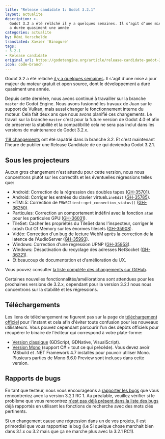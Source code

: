```yaml
---
title: "Release candidate 1: Godot 3.2.1"
layout: actualite
description: >-
  Godot 3.2 a été relâché il y a quelques semaines. Il s'agit d'une mise à jour majeur du moteur gratuit et open source, dont le développement
  a durée quasiment une année
categories: actualite
by: Rémi Verschelde 
translated: Xavier 'Binogure'
tags:
- 3.2.1
- Release candidate
original_url: https://godotengine.org/article/release-candidate-godot-3-2-1-rc-1
icon: code-branch
---
```


Godot 3.2 a été relâché [il y a quelques semaines](/actualite-godot-3-2-released/). Il s'agit d'une mise à jour majeur du moteur gratuit et open source, dont le développement a duré quasiment une année.

Depuis cette dernière, nous avons continué à travailler sur la branche `master` de Godot Engine. Nous avons fusionné les travaux de Juan sur le support de Vulkan, mais aussi changer le fonctionnement interne du moteur. Cela fait deux ans que nous avons planifié ces changements. Le travail sur la branche `master` c'est pour la future version de Godot 4.0 et afin de préserver la stabilité et la compatibilité cela ne sera pas inclut dans les versions de maintenance de Godot 3.2.x.

[118 changements](https://github.com/godotengine/godot/compare/3.2-stable...1bc1939c63e07c6a03dbb258d765e0f450559706) ont été rapatrié dans la branche 3.2. Et c'est maintenant l'heure de publier une Release Candidate de ce qui deviendra Godot 3.2.1.

## Sous les projecteurs
Aucun gros changement n'est attendu pour cette version, nous nous concentrons plutôt sur les correctifs et les éventuelles régressions telles que:

- Android: Correction de la régression des doubles tapes ([GH-35701](https://github.com/godotengine/godot/pull/35701)).
- Android: Corriger les entrées du clavier virtuel`LineEdit` ([GH-35785](https://github.com/godotengine/godot/pull/35785)).
- HTML5: Correction de `EMWSClient::get_connection_status()` ([GH-36250](https://github.com/godotengine/godot/pull/36250)).
- Particules: Correction un comportement indéfini avec la fonction `atan` pour les particules GPU ([GH-36031](https://github.com/godotengine/godot/pull/36031)).
- TileSet: Cacher les propriétés du TileSet dans l'inspecteur, corriger le crash Out Of Memory sur les énormes tilesets ([GH-35908](https://github.com/godotengine/godot/pull/35908)).
- Vidéo: Correction d'un bug de lecture WebM après la correction de la latence de l'AudioServer ([GH-35993](https://github.com/godotengine/godot/pull/35993)).
- Windows: Correction d'une regression UPNP ([GH-35953](https://github.com/godotengine/godot/pull/35953)).
- Windows: Désactivation du recyclage des adresses NetSocket ([GH-36321](https://github.com/godotengine/godot/pull/36321)).
- Et beaucoup de documentation et d'amélioration du UX.

Vous pouvez consulter [la liste complète des changements sur GitHub](https://github.com/godotengine/godot/compare/3.2-stable...1bc1939c63e07c6a03dbb258d765e0f450559706).

Certaines nouvelles fonctionnalités/améliorations sont attendues pour les prochaines versions de 3.2.x, cependant pour la version 3.2.1 nous nous concentrons sur la stabilité et les régressions.

## Téléchargements
Les liens de téléchargement ne figurent pas sur la page de [téléchargement officiel](https://godotengine.org/download) pour l'instant et cela afin d'éviter toute confusion pour les nouveaux utilisateurs. Vous pouvez cependant parcourir l'un des dépôts officiels pour récupérer le binaire de l'éditeur qui correspond à votre plate-forme:

- [Version classique](https://downloads.tuxfamily.org/godotengine/3.2.1/rc1/) (GDScript, GDNative, VisualScript).
- [Version Mono](https://downloads.tuxfamily.org/godotengine/3.2.1/rc1/mono/) (support C# + tout ce qui précède). Vous devez avoir MSbuild et .NET Framework 4.7 installés pour pouvoir utiliser Mono. Plusieurs parties de Mono 6.6.0 Preview sont incluses dans cette version.

## Rapports de bugs

En tant que testeur, nous vous encourageons a [rapporter les bugs](https://github.com/godotengine/godot/issues) que vous rencontreriez avec la version 3.2.1 RC 1. Au préalable, veuillez vérifier si le problème que vous rencontrez [n'est pas déjà présent dans la liste des bugs](https://github.com/godotengine/godot/issues) déjà rapportés en utilisant les fonctions de recherche avec des mots clés pertinents.

Si un changement cause une régression dans un de vos projets, il est primordial que vous rapportiez le bug (i.e Si quelque chose marchait bien dans 3.1.x ou 3.2 mais que ça ne marche plus avec la 3.2.1 RC1).
